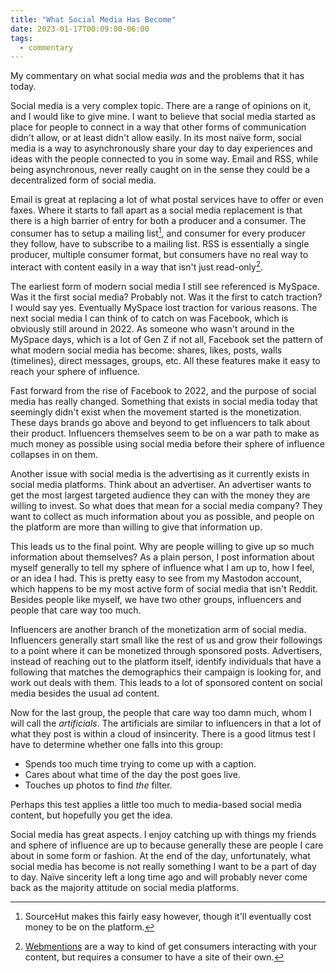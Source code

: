 ```yaml
---
title: "What Social Media Has Become"
date: 2023-01-17T00:09:00-06:00
tags:
  - commentary
---
```


My commentary on what social media _was_ and the problems that it has today.

<!--more-->

Social media is a very complex topic. There are a range of opinions on it, and I
would like to give mine. I want to believe that social media started as place
for people to connect in a way that other forms of communication didn't allow,
or at least didn't allow easily. In its most naïve form, social media is a way
to asynchronously share your day to day experiences and ideas with the people
connected to you in some way. Email and RSS, while being asynchronous, never
really caught on in the sense they could be a decentralized form of social
media.

Email is great at replacing a lot of what postal services have to offer or even
faxes. Where it starts to fall apart as a social media replacement is that there
is a high barrier of entry for both a producer and a consumer. The consumer has
to setup a mailing list[^1], and consumer for every producer they follow, have
to subscribe to a mailing list. RSS is essentially a single producer, multiple
consumer format, but consumers have no real way to interact with content easily
in a way that isn't just read-only[^2].

The earliest form of modern social media I still see referenced is MySpace. Was
it the first social media? Probably not. Was it the first to catch traction? I
would say yes. Eventually MySpace lost traction for various reasons. The next
social media I can think of to catch on was Facebook, which is obviously still
around in 2022. As someone who wasn't around in the MySpace days, which is a lot
of Gen Z if not all, Facebook set the pattern of what modern social media has
become: shares, likes, posts, walls (timelines), direct messages, groups, etc.
All these features make it easy to reach your sphere of influence.

Fast forward from the rise of Facebook to 2022, and the purpose of social media
has really changed. Something that exists in social media today that seemingly
didn't exist when the movement started is the monetization. These days brands go
above and beyond to get influencers to talk about their product. Influencers
themselves seem to be on a war path to make as much money as possible using
social media before their sphere of influence collapses in on them.

Another issue with social media is the advertising as it currently exists in
social media platforms. Think about an advertiser. An advertiser wants to get
the most largest targeted audience they can with the money they are willing to
invest. So what does that mean for a social media company? They want to collect
as much information about you as possible, and people on the platform are more
than willing to give that information up.

This leads us to the final point. Why are people willing to give up so much
information about themselves? As a plain person, I post information about myself
generally to tell my sphere of influence what I am up to, how I feel, or an idea
I had. This is pretty easy to see from my Mastodon account, which happens to be
my most active form of social media that isn't Reddit. Besides people like
myself, we have two other groups, influencers and people that care way too much.

Influencers are another branch of the monetization arm of social media.
Influencers generally start small like the rest of us and grow their followings
to a point where it can be monetized through sponsored posts. Advertisers,
instead of reaching out to the platform itself, identify individuals that have a
following that matches the demographics their campaign is looking for, and work
out deals with them. This leads to a lot of sponsored content on social media
besides the usual ad content.

Now for the last group, the people that care way too damn much, whom I will call
the _artificials_. The artificials are similar to influencers in that a lot of
what they post is within a cloud of insincerity. There is a good litmus test I
have to determine whether one falls into this group:

- Spends too much time trying to come up with a caption.
- Cares about what time of the day the post goes live.
- Touches up photos to find _the_ filter.

Perhaps this test applies a little too much to media-based social media content,
but hopefully you get the idea.

Social media has great aspects. I enjoy catching up with things my friends and
sphere of influence are up to because generally these are people I care about in
some form or fashion. At the end of the day, unfortunately, what social media
has become is not really something I want to be a part of day to day. Naïve
sincerity left a long time ago and will probably never come back as the majority
attitude on social media platforms.

[^1]:
    SourceHut makes this fairly easy however, though it'll eventually cost money
    to be on the platform.

[^2]:
    [Webmentions](https://www.w3.org/TR/webmention/) are a way to kind of get
    consumers interacting with your content, but requires a consumer to have a
    site of their own.
